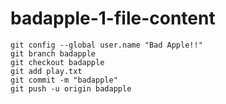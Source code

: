 # badapple-1-file-content
```
git config --global user.name "Bad Apple!!"
git branch badapple
git checkout badapple
git add play.txt
git commit -m "badapple"
git push -u origin badapple
```
